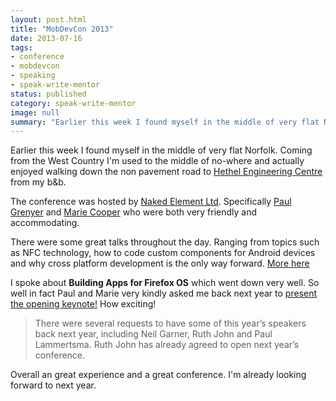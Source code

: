 ```yaml
---
layout: post.html
title: "MobDevCon 2013"
date: 2013-07-16
tags:
- conference
- mobdevcon
- speaking
- speak-write-mentor
status: published
category: speak-write-mentor
image: null
summary: "Earlier this week I found myself in the middle of very flat Norfolk"
---
```


<p>Earlier this week I found myself in the middle of very flat Norfolk. Coming from the West Country I'm used to the middle of no-where and actually enjoyed walking down the non pavement road to <a href="http://www.hethelcentre.com" rel="external">Hethel Engineering Centre</a> from my b&amp;b.</p>

<p>The conference was hosted by <a href="http://nakedelement.co.uk" rel="external">Naked Element Ltd</a>. Specifically <a href="http://www.linkedin.com/in/pgrenyer" rel="external">Paul Grenyer</a> and <a href="http://www.linkedin.com/in/mariecooperuk" rel="external">Marie Cooper</a> who were both very friendly and accommodating.</p>

<p>There were some great talks throughout the day. Ranging from topics such as NFC technology, how to code custom components for Android devices and why cross platform development is the only way forward. <a href="http://www.mobdevcon.com/2013/index.html" rel="external">More here</a></p>

<p>I spoke about <strong>Building Apps for Firefox OS</strong> which went down very well. So well in fact Paul and Marie very kindly asked me back next year to <a href="http://www.mobdevcon.com" rel="external">present the opening keynote!</a> How exciting!</p>

<blockquote><p>There were several requests to have some of this year’s speakers back next year, including Neil Garner, Ruth John and Paul Lammertsma. Ruth John has already agreed to open next year’s conference.</p></blockquote>

<p>Overall an great experience and a great conference. I'm already looking forward to next year.</p>
